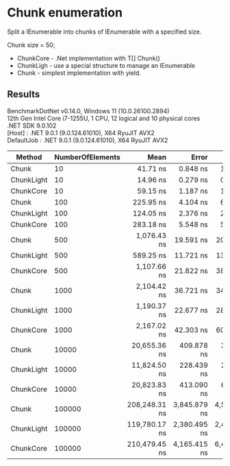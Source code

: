 # Chunk enumeration
Split a IEnumerable<T> into chunks of IEnumerable<T> with a specified size.

Chunk size = 50;

- ChunkCore - .Net implementation with T[] Chunk()
- ChunkLigh - use a special structure to manage an IEnumerable
- Chunk - simplest implementation with yield.

## Results
BenchmarkDotNet v0.14.0, Windows 11 (10.0.26100.2894)<br>
12th Gen Intel Core i7-1255U, 1 CPU, 12 logical and 10 physical cores<br>
.NET SDK 9.0.102<br>
  [Host]     : .NET 9.0.1 (9.0.124.61010), X64 RyuJIT AVX2<br>
  DefaultJob : .NET 9.0.1 (9.0.124.61010), X64 RyuJIT AVX2<br>


| Method     | NumberOfElements | Mean          | Error        | StdDev       | Gen0    | Allocated |
|----------- |----------------- |--------------:|-------------:|-------------:|--------:|----------:|
| Chunk      | 10               |      41.71 ns |     0.848 ns |     1.508 ns |  0.0255 |     160 B |
| ChunkLight | 10               |      14.96 ns |     0.279 ns |     0.400 ns |  0.0063 |      40 B |
| ChunkCore  | 10               |      59.15 ns |     1.187 ns |     1.813 ns |  0.0573 |     360 B |
| Chunk      | 100              |     225.95 ns |     4.104 ns |     6.143 ns |  0.0343 |     216 B |
| ChunkLight | 100              |     124.05 ns |     2.376 ns |     2.641 ns |  0.0062 |      40 B |
| ChunkCore  | 100              |     283.18 ns |     5.548 ns |     5.936 ns |  0.1426 |     896 B |
| Chunk      | 500              |   1,076.43 ns |    19.591 ns |    20.119 ns |  0.1049 |     664 B |
| ChunkLight | 500              |     589.25 ns |    11.721 ns |    13.028 ns |  0.0057 |      40 B |
| ChunkCore  | 500              |   1,107.66 ns |    21.822 ns |    38.788 ns |  0.4272 |    2688 B |
| Chunk      | 1000             |   2,104.42 ns |    36.721 ns |    34.349 ns |  0.1945 |    1224 B |
| ChunkLight | 1000             |   1,190.37 ns |    22.677 ns |    28.679 ns |  0.0057 |      40 B |
| ChunkCore  | 1000             |   2,167.02 ns |    42.303 ns |    60.670 ns |  0.7820 |    4928 B |
| Chunk      | 10000            |  20,655.36 ns |   409.878 ns |   363.346 ns |  1.8005 |   11304 B |
| ChunkLight | 10000            |  11,824.50 ns |   228.439 ns |   271.941 ns |       - |      40 B |
| ChunkCore  | 10000            |  20,823.83 ns |   413.090 ns |   678.719 ns |  7.2021 |   45248 B |
| Chunk      | 100000           | 208,248.31 ns | 3,845.879 ns | 4,578.246 ns | 17.8223 |  112104 B |
| ChunkLight | 100000           | 119,780.17 ns | 2,380.495 ns | 2,444.593 ns |       - |      40 B |
| ChunkCore  | 100000           | 210,479.45 ns | 4,165.415 ns | 6,485.049 ns | 71.2891 |  448448 B |
